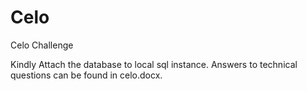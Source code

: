 # Celo
 Celo Challenge

Kindly Attach the database to local sql instance.
Answers to technical questions can be found in celo.docx.
